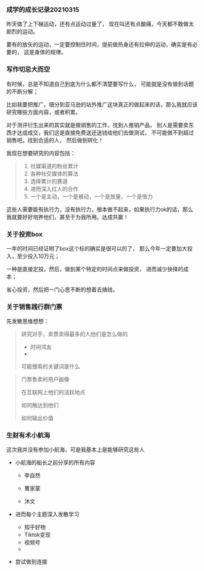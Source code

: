 ### 成学的成长记录20210315

昨天做了上下梯运动，还有点运动过量了， 现在叫还有点酸痛，今天都不敢做太剧烈的运动。

要有的放矢的运动，一定要控制住时间，提前做热身还有拉伸的运动，确实是有必要的， 这是身体的规律。

### 写作切忌大而空

有时候，总是不知道自己到底为什么都不清楚要写什么， 可能就是没有做到话题的不断分解；

比如我要把推广，细分到亚马逊的站外推广这块真正的做起来的话，那么我就应该研究哪些方面内容，或者积累。

对于测评衍生出来的其实就是做销售的工作，找到人推销产品， 别人是需要卖东西才达成成交，我们这是直接免费送还送钱给他们去做测试， 不可能做不到超过销售吧。找到合适的人， 然后做到转化！

我现在想要研究的内容包括：

> 1. 社媒渠道的粉丝累计
> 2. 各种社交媒体的算法
> 3. 选择累计的赛道
> 4. 进而深入红人的合作
> 5. 一个是主动，一个是被动，一个是放量，一个是借力

这些人需要能有执行力，没有执行力，根本做不起来，如果执行力ok的话，那么我就要好好培养他们，甚至于为我所用。达成共赢！

### 关于投资box

一年的时间已经证明了box这个标的确实是很可以的了， 那么今年一定要加大投入，至少投入10万元；

一种是直接定投，然后，做到某个特定的时间点来做投资， 进而减少抉择的成本；

省心投资，然后把一门心思不断的想着去搞钱。

### 关于销售践行群门票

先发散思维想想：

> 研究对手，卖票卖得最多的人他们是怎么做的
>
> - 时间鸿友
> - 
>
> 可能搜索的关键词是什么

> 门票售卖的用户画像
>
> 在互联网上他们的活跃地点
>
> 如何触达到他们
>
> 如何输出价值

### 生财有术小航海

这次我并没有参加小航海，可是我基本上是能够研究这些人

- 小航海的船长之前分享的所有内容

  - 李自然

  - 曹家蒙

  - 沐文

    

- 进而每个主题深入发散学习

  - 知乎好物
  - Tiktok变现
  - 视频号
  - 

- 尝试做到连接

